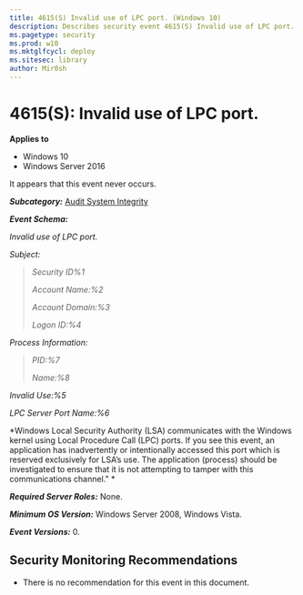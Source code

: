 ```yaml
---
title: 4615(S) Invalid use of LPC port. (Windows 10)
description: Describes security event 4615(S) Invalid use of LPC port.
ms.pagetype: security
ms.prod: w10
ms.mktglfcycl: deploy
ms.sitesec: library
author: Mir0sh
---
```


# 4615(S): Invalid use of LPC port.

**Applies to**
-   Windows 10
-   Windows Server 2016


It appears that this event never occurs.

***Subcategory:***&nbsp;[Audit System Integrity](audit-system-integrity.md)

***Event Schema:***

*Invalid use of LPC port.*

*Subject:*

> *Security ID%1*
>
> *Account Name:%2*
>
> *Account Domain:%3*
>
> *Logon ID:%4*

*Process Information:*

> *PID:%7*
>
> *Name:%8*

*Invalid Use:%5*

*LPC Server Port Name:%6*

*Windows Local Security Authority (LSA) communicates with the Windows kernel using Local Procedure Call (LPC) ports. If you see this event, an application has inadvertently or intentionally accessed this port which is reserved exclusively for LSA’s use. The application (process) should be investigated to ensure that it is not attempting to tamper with this communications channel." *

***Required Server Roles:*** None.

***Minimum OS Version:*** Windows Server 2008, Windows Vista.

***Event Versions:*** 0.

## Security Monitoring Recommendations

-   There is no recommendation for this event in this document.

